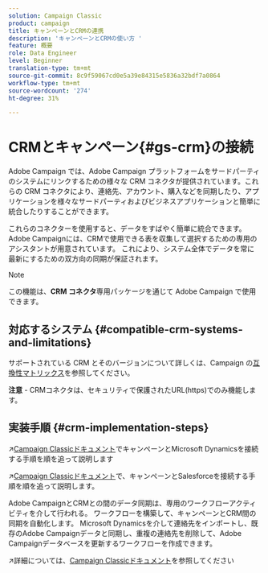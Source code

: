 ```yaml
---
solution: Campaign Classic
product: campaign
title: キャンペーンとCRMの連携
description: 'キャンペーンとCRMの使い方 '
feature: 概要
role: Data Engineer
level: Beginner
translation-type: tm+mt
source-git-commit: 8c9f59067cd0e5a39e84315e5836a32bdf7a0864
workflow-type: tm+mt
source-wordcount: '274'
ht-degree: 31%

---
```


# CRMとキャンペーン{#gs-crm}の接続

Adobe Campaign では、Adobe Campaign プラットフォームをサードパーティのシステムにリンクするための様々な CRM コネクタが提供されています。これらの CRM コネクタにより、連絡先、アカウント、購入などを同期したり、アプリケーションを様々なサードパーティおよびビジネスアプリケーションと簡単に統合したりすることができます。

これらのコネクターを使用すると、データをすばやく簡単に統合できます。Adobe Campaignには、CRMで使用できる表を収集して選択するための専用のアシスタントが用意されています。 これにより、システム全体でデータを常に最新にするための双方向の同期が保証されます。

>[!NOTE]
>
>この機能は、**CRM コネクタ**&#x200B;専用パッケージを通じて Adobe Campaign で使用できます。

## 対応するシステム {#compatible-crm-systems-and-limitations}

サポートされている CRM とそのバージョンについて詳しくは、Campaign の[互換性マトリックス](../start/compatibility-matrix.md)を参照してください。

**注意** - CRMコネクタは、セキュリティで保護されたURL(https)でのみ機能します。

## 実装手順 {#crm-implementation-steps}

:arrow_upper_right:[Campaign Classicドキュメント](https://experienceleague.adobe.com/docs/campaign-classic/using/getting-started/connectors/crm-connectors/crm-ms-dynamics.html?lang=en#microsoft-dynamics-implementation-steps)でキャンペーンとMicrosoft Dynamicsを接続する手順を順を追って説明します

:arrow_upper_right:[Campaign Classicドキュメント](https://experienceleague.adobe.com/docs/campaign-classic/using/getting-started/connectors/crm-connectors/crm-sfdc.html?lang=en#getting-started)で、キャンペーンとSalesforceを接続する手順を順を追って説明します。


Adobe CampaignとCRMとの間のデータ同期は、専用のワークフローアクティビティを介して行われる。 ワークフローを構築して、キャンペーンとCRM間の同期を自動化します。 Microsoft Dynamicsを介して連絡先をインポートし、既存のAdobe Campaignデータと同期し、重複の連絡先を削除して、Adobe Campaignデータベースを更新するワークフローを作成できます。

:arrow_upper_right:詳細については、[Campaign Classicドキュメント](https://experienceleague.adobe.com/docs/campaign-classic/using/getting-started/connectors/crm-connectors/crm-data-sync.html?lang=en#getting-started)を参照してください

